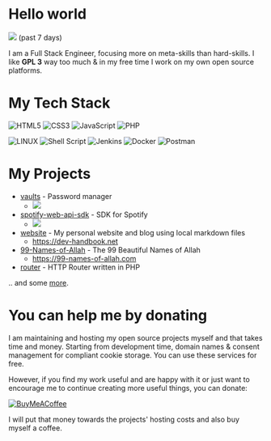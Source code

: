# Hello world

[![](https://visitcount.itsvg.in/api?id=IcyDrae&icon=0&color=0)](https://visitcount.itsvg.in) (past 7 days)

I am a Full Stack Engineer, focusing more on meta-skills than hard-skills. I like **GPL 3** way too much & in my free time I work on my own open source platforms.


# My Tech Stack

![HTML5](https://img.shields.io/badge/html5-%23E34F26.svg?style=for-the-badge&logo=html5&logoColor=white)
![CSS3](https://img.shields.io/badge/css3-%231572B6.svg?style=for-the-badge&logo=css3&logoColor=white)
![JavaScript](https://img.shields.io/badge/javascript-%23323330.svg?style=for-the-badge&logo=javascript&logoColor=%23F7DF1E)
![PHP](https://img.shields.io/badge/php-%23777BB4.svg?style=for-the-badge&logo=php&logoColor=white)

![LINUX](https://img.shields.io/badge/Linux-FCC624?style=for-the-badge&logo=linux&logoColor=black) ![Shell Script](https://img.shields.io/badge/shell_script-%23121011.svg?style=for-the-badge&logo=gnu-bash&logoColor=white) ![Jenkins](https://img.shields.io/badge/jenkins-%232C5263.svg?style=for-the-badge&logo=jenkins&logoColor=white) ![Docker](https://img.shields.io/badge/docker-%230db7ed.svg?style=for-the-badge&logo=docker&logoColor=white) ![Postman](https://img.shields.io/badge/Postman-FF6C37?style=for-the-badge&logo=postman&logoColor=white)


# My Projects

* [vaults](https://github.com/IcyDrae/vaults) - Password manager
  * ![](https://img.shields.io/github/stars/IcyDrae/vaults?style=flat-square)
* [spotify-web-api-sdk](https://github.com/IcyDrae/spotify-web-api-sdk) - SDK for Spotify
  * ![](https://img.shields.io/github/stars/IcyDrae/spotify-web-api-sdk?style=flat-square)
* [website](https://github.com/IcyDrae/website) - My personal website and blog using local markdown files
  * https://dev-handbook.net
* [99-Names-of-Allah](https://github.com/IcyDrae/99-Names-of-Allah) - The 99 Beautiful Names of Allah
  * https://99-names-of-allah.com
* [router](https://github.com/IcyDrae/router) - HTTP Router written in PHP

.. and some [more](https://github.com/IcyDrae?tab=repositories).


# You can help me by donating

I am maintaining and hosting my open source projects myself and that takes time and money. Starting from development time, domain names & consent management for compliant cookie storage. You can use these services for free.

However, if you find my work useful and are happy with it or just want to encourage me to continue creating more useful things, you can donate:

[![BuyMeACoffee](https://img.shields.io/badge/Buy%20Me%20a%20Coffee-ffdd00?style=for-the-badge&logo=buy-me-a-coffee&logoColor=black)](https://buymeacoffee.com/reard)

I will put that money towards the projects' hosting costs and also buy myself a coffee.

